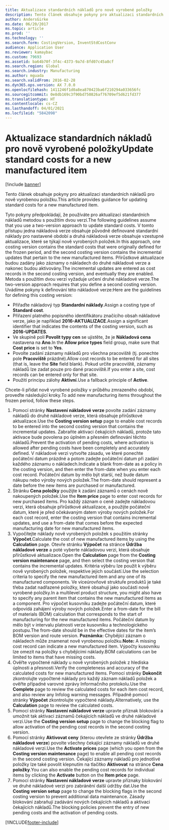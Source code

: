 ```yaml
---
title: Aktualizace standardních nákladů pro nově vyrobené položky
description: Tento článek obsahuje pokyny pro aktualizaci standardních nákladů pro nově vyrobenou položku.
author: AndersGirke
ms.date: 06/20/2017
ms.topic: article
ms.prod: ''
ms.technology: ''
ms.search.form: CostingVersion, InventStdCostConv
audience: Application User
ms.reviewer: kamaybac
ms.custom: 79693
ms.assetid: ba64b70f-3f4c-4373-9a7d-8fd07c45a8cf
ms.search.region: Global
ms.search.industry: Manufacturing
ms.author: mguada
ms.search.validFrom: 2016-02-28
ms.dyn365.ops.version: AX 7.0.0
ms.openlocfilehash: 1411246f1d0a8ea870423ba6f210294a033656fc
ms.sourcegitcommit: 0e8db169c3f90bd750826af76709ef5d621fd377
ms.translationtype: HT
ms.contentlocale: cs-CZ
ms.lasthandoff: 04/01/2021
ms.locfileid: "5842098"
---
```

# <a name="update-standard-costs-for-a-new-manufactured-item"></a><span data-ttu-id="ab5ae-103">Aktualizace standardních nákladů pro nově vyrobené položky</span><span class="sxs-lookup"><span data-stu-id="ab5ae-103">Update standard costs for a new manufactured item</span></span>

[!include [banner](../includes/banner.md)]

<span data-ttu-id="ab5ae-104">Tento článek obsahuje pokyny pro aktualizaci standardních nákladů pro nově vyrobenou položku.</span><span class="sxs-lookup"><span data-stu-id="ab5ae-104">This article provides guidance for updating standard costs for a new manufactured item.</span></span> 

<span data-ttu-id="ab5ae-105">Tyto pokyny předpokládají, že používáte pro aktualizaci standardních nákladů metodou s použitím dvou verzí.</span><span class="sxs-lookup"><span data-stu-id="ab5ae-105">The following guidelines assume that you use a two-version approach to update standard costs.</span></span> <span data-ttu-id="ab5ae-106">V tomto přístupu jedna nákladová verze obsahuje původně definované standardní náklady pro nastavené období a druhá nákladová verze obsahuje vzestupné aktualizace, které se týkají nově vyrobených položek.</span><span class="sxs-lookup"><span data-stu-id="ab5ae-106">In this approach, one costing version contains the standard costs that were originally defined for the frozen period, and the second costing version contains the incremental updates that pertain to the new manufactured items.</span></span> <span data-ttu-id="ab5ae-107">Přírůstkové aktualizace budou zadány jako záznamy o nákladech do druhé nákladové verze a nakonec budou aktivovány.</span><span class="sxs-lookup"><span data-stu-id="ab5ae-107">The incremental updates are entered as cost records in the second costing version, and eventually they are enabled.</span></span> <span data-ttu-id="ab5ae-108">Metoda s použitím dvou verzí vyžaduje určení druhé nákladové verze.</span><span class="sxs-lookup"><span data-stu-id="ab5ae-108">The two-version approach requires that you define a second costing version.</span></span> <span data-ttu-id="ab5ae-109">Uvádíme pokyny k definování této nákladové verze:</span><span class="sxs-lookup"><span data-stu-id="ab5ae-109">Here are the guidelines for defining this costing version:</span></span>

-   <span data-ttu-id="ab5ae-110">Přiřaďte nákladový typ **Standardní náklady**.</span><span class="sxs-lookup"><span data-stu-id="ab5ae-110">Assign a costing type of **Standard cost**.</span></span>
-   <span data-ttu-id="ab5ae-111">Přiřazení platného popisného identifikátoru značícího obsah nákladové verze, jako je například **2016-AKTUALIZACE**.</span><span class="sxs-lookup"><span data-stu-id="ab5ae-111">Assign a significant identifier that indicates the contents of the costing version, such as **2016-UPDATES**.</span></span>
-   <span data-ttu-id="ab5ae-112">Ve skupině polí **Povolit typy cen** se ujistěte, že je **Nákladová cena** nastavena na **Ano**.</span><span class="sxs-lookup"><span data-stu-id="ab5ae-112">In the **Allow price types** field group, make sure that **Cost price** is set to **Yes**.</span></span>
-   <span data-ttu-id="ab5ae-113">Povolte zadání záznamy nákladů pro všechna pracoviště (tj. ponechte pole **Pracoviště** prázdné).</span><span class="sxs-lookup"><span data-stu-id="ab5ae-113">Allow cost records to be entered for all sites (that is, leave the **Site** field blank).</span></span> <span data-ttu-id="ab5ae-114">Pokud určíte pracoviště, záznamy nákladů lze zadat pouze pro dané pracoviště.</span><span class="sxs-lookup"><span data-stu-id="ab5ae-114">If you enter a site, cost records can be entered only for that site.</span></span>
-   <span data-ttu-id="ab5ae-115">Použití principu zálohy **Aktivní**.</span><span class="sxs-lookup"><span data-stu-id="ab5ae-115">Use a fallback principle of **Active**.</span></span>

<span data-ttu-id="ab5ae-116">Chcete-li přidat nově vyrobené položky v průběhu zmrazeného období, proveďte následující kroky.</span><span class="sxs-lookup"><span data-stu-id="ab5ae-116">To add new manufacturing items throughout the frozen period, follow these steps.</span></span>

1.  <span data-ttu-id="ab5ae-117">Pomocí stránky **Nastavení nákladové verze** povolte zadání záznamy nákladů do druhé nákladové verze, která obsahuje přírůstkové aktualizace.</span><span class="sxs-lookup"><span data-stu-id="ab5ae-117">Use the **Costing version setup** page to enable cost records to be entered into the second costing version that contains the incremental updates.</span></span> <span data-ttu-id="ab5ae-118">Zabraňte aktivaci čekajících nákladů, protože tato aktivace bude povolena po úplném a přesném definování těchto nákladů.</span><span class="sxs-lookup"><span data-stu-id="ab5ae-118">Prevent the activation of pending costs, where activation is allowed after pending costs have been completely and accurately defined.</span></span> <span data-ttu-id="ab5ae-119">V nákladové verzi vytvořte zásadu, ve které ponechte počáteční datum prázdné a potom zadejte počáteční datum při zadání každého záznamu o nákladech.</span><span class="sxs-lookup"><span data-stu-id="ab5ae-119">Indicate a blank from-date as a policy in the costing version, and then enter the from-date when you enter each cost record.</span></span> <span data-ttu-id="ab5ae-120">Počáteční datum by mělo být starší, než bude datum nákupu nebo výroby nových položek.</span><span class="sxs-lookup"><span data-stu-id="ab5ae-120">The from-date should represent a date before the new items are purchased or manufactured.</span></span>
2.  <span data-ttu-id="ab5ae-121">Stránku **Cena položky** použijte k zadání záznamů o cenách nově nakoupených položek.</span><span class="sxs-lookup"><span data-stu-id="ab5ae-121">Use the **Item price** page to enter cost records for new purchased items.</span></span> <span data-ttu-id="ab5ae-122">Pro každý záznam o ceně zadejte nákladovou verzi, která obsahuje přírůstkové aktualizace, a použijte počáteční datum, které je před očekávaným datem výroby nových položek.</span><span class="sxs-lookup"><span data-stu-id="ab5ae-122">For each cost record, enter the costing version that contains incremental updates, and use a from-date that comes before the expected manufacturing date for new manufactured items.</span></span>
3.  <span data-ttu-id="ab5ae-123">Vypočítejte náklady nově vyrobených položek s použitím stránky **Výpočet**.</span><span class="sxs-lookup"><span data-stu-id="ab5ae-123">Calculate the cost of new manufactured items by using the **Calculation** page.</span></span> <span data-ttu-id="ab5ae-124">Otevře stránku **Výpočet** na stránce **Údržba nákladové verze** a poté vyberte nákladovou verzi, která obsahuje přírůstkové aktualizace.</span><span class="sxs-lookup"><span data-stu-id="ab5ae-124">Open the **Calculation** page from the **Costing version maintenance** page, and then select the costing version that contains the incremental updates.</span></span> <span data-ttu-id="ab5ae-125">Kritéria výběru lze použít k výběru nově vyrobených položek, respektive jejich součástí.</span><span class="sxs-lookup"><span data-stu-id="ab5ae-125">Use the selection criteria to specify the new manufactured item and any one of its manufactured components.</span></span> <span data-ttu-id="ab5ae-126">Ve víceúrovňové struktuře produktů je také třeba zadat nadřazené položky, které obsahují jako součásti nově vyrobené položky.</span><span class="sxs-lookup"><span data-stu-id="ab5ae-126">In a multilevel product structure, you might also have to specify any parent item that contains the new manufactured items as a component.</span></span> <span data-ttu-id="ab5ae-127">Pro výpočet kusovníku zadejte počáteční datum, které odpovídá zahájení výroby nových položek.</span><span class="sxs-lookup"><span data-stu-id="ab5ae-127">Enter a from-date for the bill of materials (BOM) calculation that corresponds to the start of manufacturing for the new manufactured items.</span></span> <span data-ttu-id="ab5ae-128">Počáteční datum by mělo být v intervalu platnosti verze kusovníku a technologického postupu.</span><span class="sxs-lookup"><span data-stu-id="ab5ae-128">The from-date should be in the effective dates for the item’s BOM version and route version.</span></span> <span data-ttu-id="ab5ae-129">**Poznámka:** Chybějící záznam o nákladech může znamenat nově vyrobenou položku.</span><span class="sxs-lookup"><span data-stu-id="ab5ae-129">**Note:** A missing cost record can indicate a new manufactured item.</span></span> <span data-ttu-id="ab5ae-130">Výpočty kusovníku lze omezit na položky s chybějícími náklady.</span><span class="sxs-lookup"><span data-stu-id="ab5ae-130">BOM calculations can be limited to items that have missing costs.</span></span>
4.  <span data-ttu-id="ab5ae-131">Ověřte vypočtené náklady u nově vyrobených položek z hlediska úplnosti a přesnosti.</span><span class="sxs-lookup"><span data-stu-id="ab5ae-131">Verify the completeness and accuracy of the calculated costs for new manufactured items.</span></span> <span data-ttu-id="ab5ae-132">Pomocí stránky **Dokončit** zkontrolujte vypočtené náklady pro každý záznam nákladů položek a ověřte případné varovné zprávy Informačního protokolu.</span><span class="sxs-lookup"><span data-stu-id="ab5ae-132">Use the **Complete** page to review the calculated costs for each item cost record, and also review any Infolog warning messages.</span></span> <span data-ttu-id="ab5ae-133">Případně pomocí stránky **Výpočet** zkontrolujte vypočtené náklady.</span><span class="sxs-lookup"><span data-stu-id="ab5ae-133">Alternatively, use the **Calculation** page to review the calculated costs.</span></span>
5.  <span data-ttu-id="ab5ae-134">Pomocí stránky **Nastavení nákladové verze** upravte příznak blokování a umožnit tak aktivaci záznamů čekajících nákladů ve druhé nákladové verzi.</span><span class="sxs-lookup"><span data-stu-id="ab5ae-134">Use the **Costing version setup** page to change the blocking flag to allow activation of the pending cost records in the second costing version.</span></span>
6.  <span data-ttu-id="ab5ae-135">Pomocí stránky **Aktivovat ceny** (kterou otevřete ze stránky **Údržba nákladové verze**) povolte všechny čekající záznamy nákladů ve druhé nákladové verzi.</span><span class="sxs-lookup"><span data-stu-id="ab5ae-135">Use the **Activate prices** page (which you open from the **Costing version maintenance** page) to enable all pending cost records in the second costing version.</span></span> <span data-ttu-id="ab5ae-136">Čekající záznamy nákladů pro jednotlivé položky lze také povolit klepnutím na tlačítko **Aktivovat** na stránce **Cena položky**.</span><span class="sxs-lookup"><span data-stu-id="ab5ae-136">You can also enable the pending cost records for individual items by clicking the **Activate** button on the **Item price** page.</span></span>
7.  <span data-ttu-id="ab5ae-137">Pomocí stránky **Nastavení nákladové verze** upravte příznaky blokování ve druhé nákladové verzi pro zabránění další údržby dat.</span><span class="sxs-lookup"><span data-stu-id="ab5ae-137">Use the **Costing version setup** page to change the blocking flags in the second costing version to prevent additional data maintenance.</span></span> <span data-ttu-id="ab5ae-138">Zásady blokování zabraňují zadávání nových čekajících nákladů a aktivaci čekajících nákladů.</span><span class="sxs-lookup"><span data-stu-id="ab5ae-138">The blocking policies prevent the entry of new pending costs and the activation of pending costs.</span></span>






[!INCLUDE[footer-include](../../includes/footer-banner.md)]